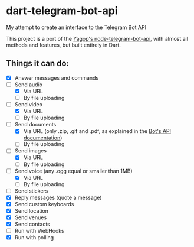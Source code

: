 # dart-telegram-bot-api
My attempt to create an interface to the Telegram Bot API

This project is a port of the [Yagop's node-telegram-bot-api](https://github.com/yagop/node-telegram-bot-api/), with almost all methods and features, but built entirely in Dart.

## Things it can do:

- [x] Answer messages and commands
- [ ] Send audio
  - [x] Via URL
  - [ ] By file uploading
- [ ] Send video
  - [x] Via URL
  - [ ] By file uploading
- [ ] Send documents
  - [x] Via URL (only .zip, .gif and .pdf, as explained in the [Bot's API documentation](https://core.telegram.org/bots/api#sending-files))
  - [ ] By file uploading
- [ ] Send images
  - [x] Via URL
  - [ ] By file uploading
- [ ] Send voice (any .ogg equal or smaller than 1MB)
  - [x] Via URL
  - [ ] By file uploading
- [ ] Send stickers
- [x] Reply messages (quote a message)
- [x] Send custom keyboards
- [x] Send location
- [x] Send venues
- [x] Send contacts
- [ ] Run with WebHooks
- [x] Run with polling
